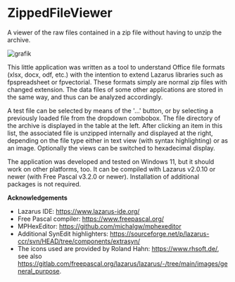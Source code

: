 # ZippedFileViewer
A viewer of the raw files contained in a zip file without having to unzip the archive.

![grafik](https://user-images.githubusercontent.com/30792460/216105585-5e32a4fe-396d-4c12-8520-5c4439e958b0.png)

This little application was written as a tool to understand Office file formats (xlsx, docx, odf, etc.) with the intention to extend Lazarus libraries such as fpspreadsheet or fpvectorial. These formats simply are normal zip files with changed extension. The data files of some other applications are stored in the same way, and thus can be analyzed accordingly.

A test file can be selected by means of the '...' button, or by selecting a previously loaded file from the dropdown combobox. The file directory of the archive is displayed in the table at the left. After clicking an item in this list, the associated file is unzipped internally and displayed at the right, depending on the file type either in text view (with syntax highlighting) or as an image. Optionally the views can be switched to hexadecimal display.

The application was developed and tested on Windows 11, but it should work on other platforms, too. It can be compiled with Lazarus v2.0.10 or newer (with Free Pascal v3.2.0 or newer). Installation of additional packages is not required.

__Acknowledgements__
* Lazarus IDE: https://www.lazarus-ide.org/
* Free Pascal compiler: https://www.freepascal.org/
* MPHexEditor: https://github.com/michalgw/mphexeditor
* Additional SynEdit highlighters: https://sourceforge.net/p/lazarus-ccr/svn/HEAD/tree/components/extrasyn/
* The icons used are provided by Roland Hahn: https://www.rhsoft.de/, see also https://gitlab.com/freepascal.org/lazarus/lazarus/-/tree/main/images/general_purpose.
